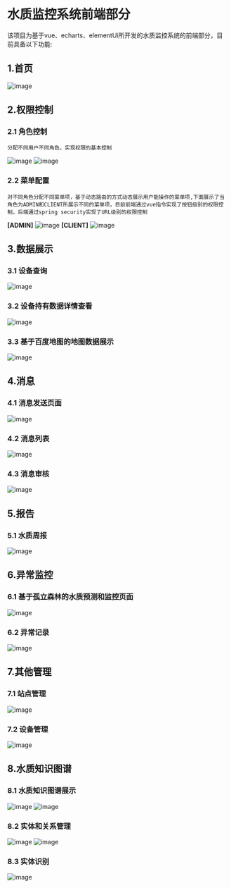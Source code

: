 # 水质监控系统前端部分
该项目为基于vue、echarts、elementUi所开发的水质监控系统的前端部分，目前具备以下功能:
## 1.首页
![image](https://github.com/whl6785968/FrontEndOfWaterForG/blob/master/waterPic/index.png)
## 2.权限控制
### 2.1 角色控制
    分配不同用户不同角色，实现权限的基本控制
![image](https://github.com/whl6785968/FrontEndOfWaterForG/blob/master/waterPic/authControl.png)
![image](https://github.com/whl6785968/FrontEndOfWaterForG/blob/master/waterPic/authControl2.png)
### 2.2 菜单配置 
    对不同角色分配不同菜单项，基于动态路由的方式动态展示用户能操作的菜单项,下面展示了当角色为ADMIN和CLIENT所展示不同的菜单项，目前前端通过vue指令实现了按钮级别的权限控制，后端通过spring security实现了URL级别的权限控制
**[ADMIN]**
![image](https://github.com/whl6785968/FrontEndOfWaterForG/blob/master/waterPic/menuConfig.png)
**[CLIENT]**
![image](https://github.com/whl6785968/FrontEndOfWaterForG/blob/master/waterPic/authControl3.png)
## 3.数据展示
### 3.1 设备查询
![image](https://github.com/whl6785968/FrontEndOfWaterForG/blob/master/waterPic/waterData0.png)
### 3.2 设备持有数据详情查看
![image](https://github.com/whl6785968/FrontEndOfWaterForG/blob/master/waterPic/waterData.png)
### 3.3 基于百度地图的地图数据展示
![image](https://github.com/whl6785968/FrontEndOfWaterForG/blob/master/waterPic/map.png)
## 4.消息
### 4.1 消息发送页面
![image](https://github.com/whl6785968/FrontEndOfWaterForG/blob/master/waterPic/sendMsg.png)
### 4.2 消息列表
![image](https://github.com/whl6785968/FrontEndOfWaterForG/blob/master/waterPic/msgList.png)
### 4.3 消息审核
![image](https://github.com/whl6785968/FrontEndOfWaterForG/blob/master/waterPic/msgReview.png)
## 5.报告
### 5.1 水质周报
![image](https://github.com/whl6785968/FrontEndOfWaterForG/blob/master/waterPic/waterReport.png)
## 6.异常监控
### 6.1 基于孤立森林的水质预测和监控页面
![image](https://github.com/whl6785968/FrontEndOfWaterForG/blob/master/waterPic/isoForest.png)
### 6.2 异常记录
![image](https://github.com/whl6785968/FrontEndOfWaterForG/blob/master/waterPic/errorRecord.png)
## 7.其他管理
### 7.1 站点管理
![image](https://github.com/whl6785968/FrontEndOfWaterForG/blob/master/waterPic/stationMa.png)
### 7.2 设备管理
![image](https://github.com/whl6785968/FrontEndOfWaterForG/blob/master/waterPic/equipMa.png)
## 8.水质知识图谱
### 8.1 水质知识图谱展示
![image](https://github.com/whl6785968/FrontEndOfWaterForG/blob/master/waterPic/kg1.png)
![image](https://github.com/whl6785968/FrontEndOfWaterForG/blob/master/waterPic/kg2.png)
### 8.2 实体和关系管理
![image](https://github.com/whl6785968/FrontEndOfWaterForG/blob/master/waterPic/klm.png)
![image](https://github.com/whl6785968/FrontEndOfWaterForG/blob/master/waterPic/klm2.png)
### 8.3 实体识别
![image](https://github.com/whl6785968/FrontEndOfWaterForG/blob/master/waterPic/ner.png)
